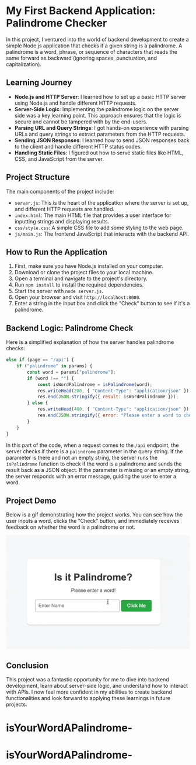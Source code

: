 # My First Backend Application: Palindrome Checker

In this project, I ventured into the world of backend development to create a simple Node.js application that checks if a given string is a palindrome. A palindrome is a word, phrase, or sequence of characters that reads the same forward as backward (ignoring spaces, punctuation, and capitalization).

## Learning Journey

- **Node.js and HTTP Server**: I learned how to set up a basic HTTP server using Node.js and handle different HTTP requests.
- **Server-Side Logic**: Implementing the palindrome logic on the server side was a key learning point. This approach ensures that the logic is secure and cannot be tampered with by the end-users.
- **Parsing URL and Query Strings**: I got hands-on experience with parsing URLs and query strings to extract parameters from the HTTP requests.
- **Sending JSON Responses**: I learned how to send JSON responses back to the client and handle different HTTP status codes.
- **Handling Static Files**: I figured out how to serve static files like HTML, CSS, and JavaScript from the server.

## Project Structure

The main components of the project include:

- `server.js`: This is the heart of the application where the server is set up, and different HTTP requests are handled.
- `index.html`: The main HTML file that provides a user interface for inputting strings and displaying results.
- `css/style.css`: A simple CSS file to add some styling to the web page.
- `js/main.js`: The frontend JavaScript that interacts with the backend API.

## How to Run the Application

1. First, make sure you have Node.js installed on your computer.
2. Download or clone the project files to your local machine.
3. Open a terminal and navigate to the project's directory.
4. Run `npm install` to install the required dependencies.
5. Start the server with `node server.js`.
6. Open your browser and visit `http://localhost:8000`.
7. Enter a string in the input box and click the "Check" button to see if it's a palindrome.

## Backend Logic: Palindrome Check

Here is a simplified explanation of how the server handles palindrome checks:

```javascript
else if (page == "/api") {
	if ("palindrome" in params) {
		const word = params["palindrome"];
		if (word !== "") {
			const isWordPalindrome = isPalindrome(word);
			res.writeHead(200, { "Content-Type": "application/json" });
			res.end(JSON.stringify({ result: isWordPalindrome }));
		} else {
			res.writeHead(400, { "Content-Type": "application/json" });
			res.end(JSON.stringify({ error: "Please enter a word to check." }));
		}
	}
}
```

In this part of the code, when a request comes to the `/api` endpoint, the server checks if there is a `palindrome` parameter in the query string. If the parameter is there and not an empty string, the server runs the `isPalindrome` function to check if the word is a palindrome and sends the result back as a JSON object. If the parameter is missing or an empty string, the server responds with an error message, guiding the user to enter a word.

## Project Demo

Below is a gif demonstrating how the project works. You can see how the user inputs a word, clicks the "Check" button, and immediately receives feedback on whether the word is a palindrome or not.

![Palindrome Checker Demo](img/palindrome.gif)

## Conclusion

This project was a fantastic opportunity for me to dive into backend development, learn about server-side logic, and understand how to interact with APIs. I now feel more confident in my abilities to create backend functionalities and look forward to applying these learnings in future projects.
# isYourWordAPalindrome-
# isYourWordAPalindrome-
